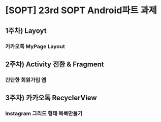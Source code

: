 [SOPT] 23rd SOPT Android파트 과제
======================

## 1주차) Layoyt
### 카카오톡 MyPage Layout




## 2주차) Activity 전환 & Fragment
### 간단한 회원가입 앱





## 3주차) 카카오톡 RecyclerView
### Instagram 그리드 형태 목록만들기
